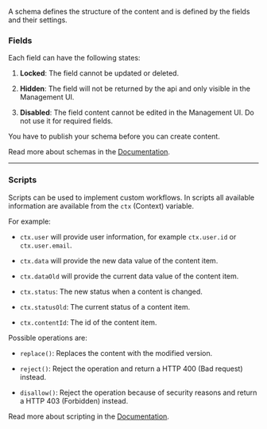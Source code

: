 A schema defines the structure of the content and is defined by the fields and their settings.

### Fields

Each field can have the following states:

1. **Locked**: The field cannot be updated or deleted.

2. **Hidden**: The field will not be returned by the api and only visible in the Management UI.

3. **Disabled**: The field content cannot be edited in the Management UI. Do not use it for required fields.

You have to publish your schema before you can create content.

Read more about schemas in the
[Documentation](../02-documentation/concepts/schemas).

---

### Scripts

Scripts can be used to implement custom workflows. In scripts all available information are available from the `ctx` (Context) variable.

For example:

* `ctx.user` will provide user information, for example `ctx.user.id` or `ctx.user.email`.

* `ctx.data` will provide the new data value of the content item.

* `ctx.dataOld` will provide the current data value of the content item.

* `ctx.status`: The new status when a content is changed.

* `ctx.statusOld`: The current status of a content item.

* `ctx.contentId`: The id of the content item.

Possible operations are:

* `replace()`: Replaces the content with the modified version.

* `reject()`: Reject the operation and return a HTTP 400 (Bad request) instead.

* `disallow()`: Reject the operation because of security reasons and return a HTTP 403 (Forbidden) instead.

Read more about scripting in the
[Documentation](../02-documentation/developer-guides/scripting).